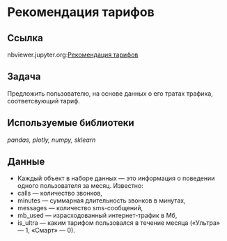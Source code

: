 # Рекомендация тарифов

## Ссылка
nbviewer.jupyter.org:[Рекомендация тарифов](https://nbviewer.jupyter.org/github/svvema/Yandex_praktikum-proj/blob/main/ML_projects/ML_classifier_recomend_tarif_telecom/ML_classifier_recomend_tarif_telecom.ipynb)

## Задача

Предложить пользователю, на основе данных о его тратах трафика, соответсвующий тариф.

## Используемые библиотеки
*pandas, plotly, numpy, sklearn*

## Данные

- Каждый объект в наборе данных — это информация о поведении одного пользователя за месяц. Известно:
- сalls — количество звонков,
- minutes — суммарная длительность звонков в минутах,
- messages — количество sms-сообщений,
- mb_used — израсходованный интернет-трафик в Мб,
- is_ultra — каким тарифом пользовался в течение месяца («Ультра» — 1, «Смарт» — 0).


